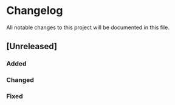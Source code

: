 # Changelog
All notable changes to this project will be documented in this file.

## [Unreleased]

### Added

### Changed

### Fixed
